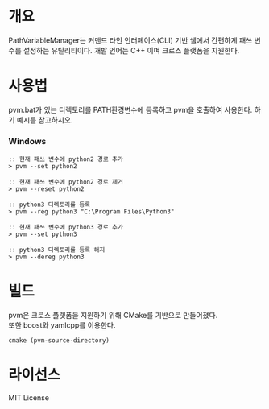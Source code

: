 # 개요
PathVariableManager는 커맨드 라인 인터페이스(CLI) 기반 쉘에서 간편하게 패쓰 변수를 설정하는 유틸리티이다. 개발 언어는 C++ 이며 크로스 플랫폼을 지원한다.

# 사용법
pvm.bat가 있는 디렉토리를 PATH환경변수에 등록하고 pvm을 호출하여 사용한다. 하기 예시를 참고하시오.

### Windows 

```
:: 현재 패쓰 변수에 python2 경로 추가
> pvm --set python2

:: 현재 패쓰 변수에 python2 경로 제거
> pvm --reset python2

:: python3 디렉토리를 등록
> pvm --reg python3 "C:\Program Files\Python3"

:: 현재 패쓰 변수에 python3 경로 추가
> pvm --set python3

:: python3 디렉토리를 등록 해지
> pvm --dereg python3
```

# 빌드
pvm은 크로스 플랫폼을 지원하기 위해 CMake를 기반으로 만들어졌다. <br>
또한 boost와 yamlcpp를 이용한다.

```
cmake (pvm-source-directory)
```

# 라이선스
MIT License